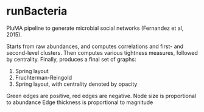 # runBacteria
PluMA pipeline to generate microbial social networks (Fernandez et al, 2015).

Starts from raw abundances, and computes correlations and first- and second-level clusters.
Then computes various tightness measures, followed by centrality.
Finally, produces a final set of graphs:

1. Spring layout
2. Fruchterman-Reingold
3. Spring layout, with centrality denoted by opacity

Green edges are positive, red edges are negative.
Node size is proportional to abundance
Edge thickness is proportional to magnitude 
